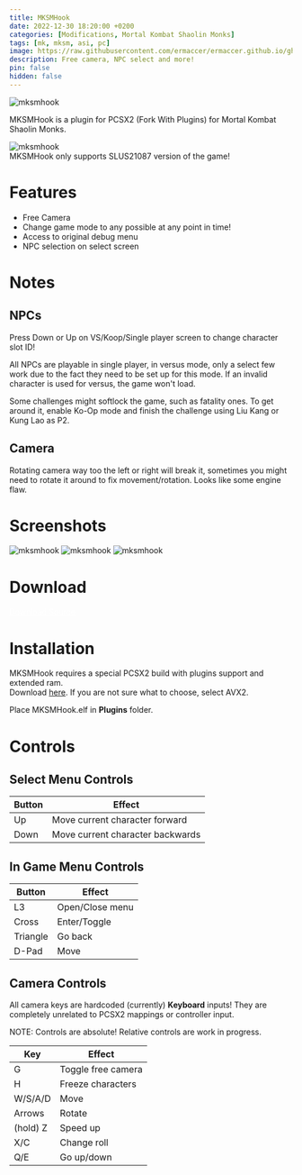 ```yaml
---
title: MKSMHook
date: 2022-12-30 18:20:00 +0200
categories: [Modifications, Mortal Kombat Shaolin Monks]
tags: [mk, mksm, asi, pc]   
image: https://raw.githubusercontent.com/ermaccer/ermaccer.github.io/gh-pages/assets/mods/mksm/menu.jpg
description: Free camera, NPC select and more!
pin: false
hidden: false
---
```


 <img class="img-fluid mx-auto" alt="mksmhook" src="{% link assets/projects/mksmhook_logo_export.png %}">


MKSMHook is a plugin for PCSX2 (Fork With Plugins) for Mortal Kombat Shaolin Monks.

 <img class="img-fluid mx-auto" alt="mksmhook" src="{% link assets/mods/mksm/menu.jpg %}">


<div class="alert bg-dark">
    MKSMHook only supports SLUS21087 version of the game!
</div>


# Features
- Free Camera
- Change game mode to any possible at any point in time!
- Access to original debug menu
- NPC selection on select screen



# Notes

## NPCs
Press Down or Up on VS/Koop/Single player screen to change character slot ID!

All NPCs are playable in single player, in versus mode, only a select few work due to the fact they
need to be set up for this mode. If an invalid character is used for versus, the game won't load.

Some challenges might softlock the game, such as fatality ones. To get around it, enable Ko-Op mode
and finish the challenge using Liu Kang or Kung Lao as P2.

## Camera
Rotating camera way too the left or right will break it, sometimes you might need to rotate it around to fix movement/rotation.
Looks like some engine flaw.


# Screenshots
<img class="img-fluid mx-auto" alt="mksmhook" src="{% link assets/mods/mksm/1.jpg %}">
<img class="img-fluid mx-auto" alt="mksmhook" src="{% link assets/mods/mksm/2.jpg %}">
<img class="img-fluid mx-auto" alt="mksmhook" src="{% link assets/mods/mksm/3.jpg %}">


# Download


<a class="btn btn-block btn-dark bg-dark text-gray btn-lg" style="color: white;" href="https://github.com/ermaccer/MKSMHook/releases/latest/download/mksmhook.zip" role="button">
<i class="fas fa-download"></i>
Download
</a>

<a class="btn btn-block btn-dark bg-dark text-gray btn-lg" style="color: white;" href="https://github.com/ermaccer/MKSMHook/" role="button">
<i class="fab fa-github"></i>
Source
</a>

# Installation 

<div class="alert bg-dark">
    MKSMHook requires a special PCSX2 build with plugins support and extended ram. <br>
    Download <a href="https://github.com/ASI-Factory/PCSX2-Fork-With-Plugins/releases/">here</a>.
    If you are not sure what to choose, select AVX2.
</div>

Place MKSMHook.elf in **Plugins** folder.



# Controls

## Select Menu Controls

| Button | Effect |
| --- | --- |
| Up | Move current character forward|
| Down | Move current character backwards|


## In Game Menu Controls

| Button | Effect |
| --- | --- |
| L3 | Open/Close menu|
| Cross | Enter/Toggle|
| Triangle | Go back |
| D-Pad | Move |


## Camera Controls
All camera keys are hardcoded (currently) **Keyboard** inputs! They are completely unrelated to PCSX2 mappings or controller input.

NOTE: Controls are absolute! Relative controls are work in progress.

| Key | Effect |
| --- | --- |
| G |  Toggle free camera|
| H |  Freeze characters|
| W/S/A/D | Move |
| Arrows | Rotate |
| (hold) Z | Speed up |
| X/C | Change roll |
| Q/E | Go up/down |
